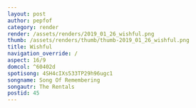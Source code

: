 ```yaml
---
layout: post
author: pepfof
category: render
render: /assets/renders/2019_01_26_wishful.png
thumb: /assets/renders/thumb/thumb-2019_01_26_wishful.png
title: Wishful
navigation_override: /
aspect: 16/9
domcol: ^60402d
spotisong: 4SH4cIXs533TP29h96ugc1
songname: Song Of Remembering
songautr: The Rentals
postid: 45
---
```


<!--USER BEGIN 1-->

<!--USER END 1-->

<!--more-->
<!--USER BEGIN 2-->

<!--USER END 2-->

